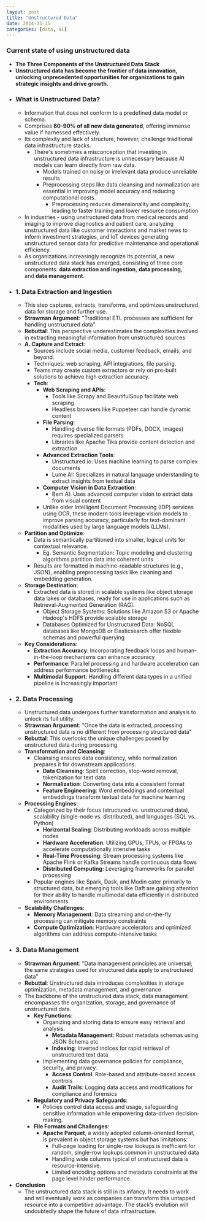```yaml
---
layout: post
title: "Unstructured Data"
date: 2024-11-15
categories: [data, ai]
---
```


### Current state of using unstructured data
- **The Three Components of the Unstructured Data Stack**
- __Unstructured data has become the frontier of data innovation, unlocking unprecedented opportunities for organizations to gain strategic insights and drive growth.__
- ### **What is Unstructured Data?**
    - Information that does not conform to a predefined data model or schema.
    - Comprises **80-90% of all new data generated**, offering immense value if harnessed effectively.
    - Its complexity and lack of structure, however, challenge traditional data infrastructure stacks.
        - There's sometimes a misconception that investing in unstructured data infrastructure is unnecessary because AI models can learn directly from raw data.
            - Models trained on noisy or irrelevant data produce unreliable results
            - Preprocessing steps like data cleansing and normalization are essential in improving model accuracy and reducing computational costs.
                - Preprocessing reduces dimensionality and complexity, leading to faster training and lower resource consumption
    - In industries - using unstructured data from medical records and imaging to improve diagnostics and patient care, analyzing unstructured data like customer interactions and market news to inform investment strategies, and IoT devices generating unstructured sensor data for predictive maintenance and operational efficiency.
    - As organizations increasingly recognize its potential, a new unstructured data stack has emerged, consisting of three core components: **data extraction and ingestion**, **data processing**, and **data management**.
- ### **1. Data Extraction and Ingestion**
    - This step captures, extracts, transforms, and optimizes unstructured data for storage and further use.
    - **Strawman Argument**: "Traditional ETL processes are sufficient for handling unstructured data"
    - **Rebuttal**: This perspective underestimates the complexities involved in extracting meaningful information from unstructured sources
    - **A. Capture and Extract**:
        - Sources include social media, customer feedback, emails, and beyond.
        - Techniques: web scraping, API integrations, file parsing.
        - Teams may create custom extractors or rely on pre-built solutions to achieve high extraction accuracy.
        - **Tech**:
            - **Web Scraping and APIs**:
                - Tools like Scrapy and BeautifulSoup facilitate web scraping
                - Headless browsers like Puppeteer can handle dynamic content
            - **File Parsing**:
                - Handling diverse file formats (PDFs, DOCX, images) requires specialized parsers
                - Libraries like Apache Tika provide content detection and extraction
            - **Advanced Extraction Tools**:
                - Unstructured.io: Uses machine learning to parse complex documents
                - Lume AI: Specializes in natural language understanding to extract insights from textual data
            - **Computer Vision in Data Extraction**:
                - Bem AI: Uses advanced computer vision to extract data from visual content
            - Unlike older Intelligent Document Processing (IDP) services using OCR, these modern tools leverage vision models to improve parsing accuracy, particularly for text-dominant modalities used by large language models (LLMs).
    - **Partition and Optimize**:
        - Data is semantically partitioned into smaller, logical units for contextual relevance.
            - Eg. Semantic Segmentation: Topic modeling and clustering algorithms partition data into coherent units
        - Results are formatted in machine-readable structures (e.g., JSON), enabling preprocessing tasks like cleaning and embedding generation.
    - **Storage Destination**:
        - Extracted data is stored in scalable systems like object storage data lakes or databases, ready for use in applications such as Retrieval-Augmented Generation (RAG).
            - Object Storage Systems: Solutions like Amazon S3 or Apache Hadoop's HDFS provide scalable storage
            - Databases Optimized for Unstructured Data: NoSQL databases like MongoDB or Elasticsearch offer flexible schemas and powerful querying
    - **Key Considerations**:
        - **Extraction Accuracy**: Incorporating feedback loops and human-in-the-loop mechanisms can enhance accuracy
        - **Performance**: Parallel processing and hardware acceleration can address performance bottlenecks
        - **Multimodal Support**: Handling different data types in a unified pipeline is increasingly important
- ### **2. Data Processing**
    - Unstructured data undergoes further transformation and analysis to unlock its full utility.
    - **Strawman Argument**: "Once the data is extracted, processing unstructured data is no different from processing structured data"
    - **Rebuttal**: This overlooks the unique challenges posed by unstructured data during processing
    - **Transformation and Cleansing**:
        - Cleansing ensures data consistency, while normalization prepares it for downstream applications.
            - **Data Cleansing**: Spell correction, stop-word removal, tokenization for text data
            - **Normalization**: Converting data into a consistent format
            - **Feature Engineering**: Word embeddings and contextual embeddings transform textual data for machine learning
    - **Processing Engines**:
        - Categorized by their focus (structured vs. unstructured data), scalability (single-node vs. distributed), and languages (SQL vs. Python)
            - **Horizontal Scaling**: Distributing workloads across multiple nodes
            - **Hardware Acceleration**: Utilizing GPUs, TPUs, or FPGAs to accelerate computationally intensive tasks
            - **Real-Time Processing**: Stream processing systems like Apache Flink or Kafka Streams handle continuous data flows
            - **Distributed Computing**: Leveraging frameworks for parallel processing
        - Popular engines like Spark, Dask, and Modin cater primarily to structured data, but emerging tools like Daft are gaining attention for their ability to handle multimodal data efficiently in distributed environments.
    - **Scalability Challenges**:
        - **Memory Management**: Data streaming and on-the-fly processing can mitigate memory constraints
        - **Compute Optimization**: Hardware accelerators and optimized algorithms can address compute-intensive tasks
- ### **3. Data Management**
    - **Strawman Argument**: "Data management principles are universal; the same strategies used for structured data apply to unstructured data"
    - **Rebuttal**: Unstructured data introduces complexities in storage optimization, metadata management, and governance
    - The backbone of the unstructured data stack, data management encompasses the organization, storage, and governance of unstructured data.
        - **Key Functions**:
            - Organizing and storing data to ensure easy retrieval and analysis.
                - **Metadata Management**: Robust metadata schemas using JSON Schema etc
                - **Indexing**: Inverted indices for rapid retrieval of unstructured text data
            - Implementing data governance policies for compliance, security, and privacy.
                - **Access Control**: Role-based and attribute-based access controls
                - **Audit Trails**: Logging data access and modifications for compliance and forensics
        - **Regulatory and Privacy Safeguards**:
            - Policies control data access and usage, safeguarding sensitive information while empowering data-driven decision-making.
        - **File Formats and Challenges**:
            - **Apache Parquet**, a widely adopted column-oriented format, is prevalent in object storage systems but has limitations:
                - Full-page loading for single-row lookups is inefficient for random, single-row lookups common in unstructured data
                - Handling wide columns typical of unstructured data is resource-intensive.
                - Limited encoding options and metadata constraints at the page level hinder performance.
- **Conclusion**
    - The unstructured data stack is still in its infancy. It needs to work and will eventually work as companies can transform this untapped resource into a competitive advantage. The stack’s evolution will undoubtedly shape the future of data infrastructure.
